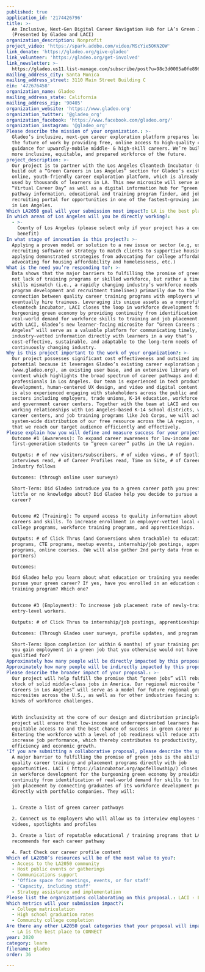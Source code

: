 ```yaml
---
published: true
application_id: '2174426796'
title: >-
  An Inclusive, Next-Gen Digital Career Navigation Hub for LA’s Green Jobs
  (Presented by Gladeo and LACI)
organization_description: Nonprofit
project_video: 'https://spark.adobe.com/video/MScYie5OKN2OW'
link_donate: 'https://gladeo.org/give-gladeo'
link_volunteer: 'https://gladeo.org/get-involved'
link_newsletter: >-
  https://gladeo.us11.list-manage.com/subscribe/post?u=98c3d0005a0fe89639eaebaa5&id=df2c256ed9
mailing_address_city: Santa Monica
mailing_address_street: 3110 Main Street Building C
ein: '472676458'
organization_name: Gladeo
mailing_address_state: California
mailing_address_zip: '90405'
organization_website: 'https://www.gladeo.org'
organization_twitter: '@gladeo_org'
organization_facebook: 'https://www.facebook.com/gladeo.org/'
organization_instagram: '@gladeo_org'
Please describe the mission of your organization.: >-
  Gladeo’s inclusive, next-gen career exploration platform prepares learners for
  the future of work by providing free, online access to high-quality career
  guidance for upwardly-mobile middle- & high-skill careers. We’re building a
  more inclusive, equitable, and prepared workforce of the future.
project_description: >-
  Our project is to partner with the Los Angeles Cleantech Incubator (LACI) to
  build out a “Green Careers in Los Angeles” section for Gladeo’s existing free,
  online, youth-friendly career exploration platform, which is already being
  used by thousands of learners in LA. This new microsite will serve as both a
  “Virtual Career Day” as well as a digital information hub for “green career”
  pathway information, educational and training program finder, and job
  recruiting portal for opportunities in one of the fastest-growing industries
  in Los Angeles.
Which LA2050 goal will your submission most impact?: LA is the best place to LEARN
In which areas of Los Angeles will you be directly working?:
  - >-
    County of Los Angeles (please select only if your project has a countywide
    benefit)
In what stage of innovation is this project?: >-
  Applying a proven model or solution to a new issue or sector (e.g, using a job
  recruiting software or strategy to match clients to supportive housing sites,
  applying demonstrated strategies from advocating for college affordability to
  advocating for housing affordability and homelessness, etc.)
What is the need you’re responding to?: >-
  Data shows that the major barriers to fulfilling the promise of green jobs are
  not lack of training programs or skilled workforce, but rather a time-delay
  skills mismatch (i.e., a rapidly changing industry’s workforce needs outpacing
  program development and recruitment timelines) primarily due to the lack of
  connection between quality career training programs with employers who will
  eventually hire trainees. Leveraging its unique assets as a nonprofit
  cleantech incubator, LACI closes the loop in workforce development for the
  burgeoning green economy by providing continuity from identification of
  real-world demand for workforce skills to training and job placement. Together
  with LACI, Gladeo’s new learner-facing microsite for “Green Careers in Los
  Angeles” will serve as a valuable platform for communicating timely,
  industry-vetted information directly with learners in a way that’s
  cost-effective, sustainable, and adaptable to the long-term needs of a
  continuously changing industry.
Why is this project important to the work of your organization?: >-
  Our project possesses significant cost effectiveness and outsized impact
  potential because it leverages Gladeo’s existing career exploration platform
  (www.gladeo.org), an existing user base, and an extensive library of career
  content which highlights the broad spectrum of career pathways and diverse
  professionals in Los Angeles. Our team is experienced in tech product
  development, human-centered UX design, and video and digital content. Our team
  is also experienced engaging with stakeholders across the public and private
  sectors including employers, trade unions, K-14 education, workforce training,
  and government career centers. Together with the team at LACI and our combined
  working relationships with Los Angeles-based K-14 school districts, workforce
  career centers, and job training programs like Job Corps, we will achieve
  system-wide distribution of our free resource across the LA region, ensuring
  that we reach our target audience efficiently and effectively.
Please explain how you will define and measure success for your project.: >-
  Outcome #1 (Awareness): To expand career awareness for low-income and
  first-generation students to “green career” paths in the LA region.

  Outputs: # of new visitors/subscribers, # of video views, # of Spotlight
  interviews read, # of Career Profiles read, Time on Site, # of Career and
  Industry follows

  Outcomes: (through online user surveys)

  Short-Term: Did Gladeo introduce you to a green career path you previously had
  little or no knowledge about? Did Gladeo help you decide to pursue a green
  career?


  Outcome #2 (Training): To expand access to quality information about green
  careers and skills. To increase enrollment in employer-vetted local community
  college programs, workforce training programs, and apprenticeships.

  Outputs: # of Click Thrus (and Conversions when trackable) to educational
  programs, CTE programs, meetup events, internship/job postings, apprenticeship
  programs, online courses. (We will also gather 2nd party data from our
  partners)

  Outcomes:

  Did Gladeo help you learn about what education or training you needed to
  pursue your green career? If yes, have you enrolled in an education or
  training program? Which one?


  Outcome #3 (Employment): To increase job placement rate of newly-trained
  entry-level workers.

  Outputs: # of Click Thrus to internship/job postings, apprenticeships.

  Outcomes: (Through Gladeo user surveys, profile updates, and program reviews)

  Short-Term: Upon completion (or within 6 months) of your training program, did
  you gain employment in a green job that you otherwise would not have been
  qualified for? 
Approximately how many people will be directly impacted by this proposal?: '75000'
Approximately how many people will be indirectly impacted by this proposal?: '500000'
Please describe the broader impact of your proposal.: >-
  Our project will help fulfill the promise that “green jobs” will rebuild the
  stock of solid middle-class jobs in America. Our regional microsite “Green
  Careers in Los Angeles” will serve as a model for future regional green job
  microsites across the U.S., as well as for other industries facing similar
  kinds of workforce challenges.


  With inclusivity at the core of our design and distribution principles, our
  project will ensure that low-income and underrepresented learners have
  equitable access to and the best chance of success in green career paths.
  Entering the workforce with a level of job readiness will reduce attrition and
  increase job performance, which thereby contributes to productivity,
  efficiency and economic growth.
'If you are submitting a collaborative proposal, please describe the specific role of partner organizations in the project.': >-
  A major barrier to fulfilling the promise of green jobs is the ability to link
  quality career training and placement programs directly with job
  opportunities. LACI ( https://laincubator.org/apcfellowship/) closes the loop
  in workforce development for the burgeoning green economy by providing
  continuity from identification of real-world demand for skills to training and
  job placement by connecting graduates of its workforce development programs
  directly with portfolio companies. They will:


  1. Create a list of green career pathways

  2. Connect us to employers who will allow us to interview employees for career
  videos, spotlights and profiles

  3. Create a list of reputable educational / training programs that LACI
  recommends for each career pathway

  4. Fact Check our career profile content
Which of LA2050’s resources will be of the most value to you?:
  - Access to the LA2050 community
  - Host public events or gatherings
  - Communications support
  - 'Office space for meetings, events, or for staff'
  - 'Capacity, including staff'
  - Strategy assistance and implementation
Please list the organizations collaborating on this proposal.: LACI - Los Angeles Cleantech Incubator
Which metrics will your submission impact?:
  - College matriculation
  - High school graduation rates
  - Community college completion
Are there any other LA2050 goal categories that your proposal will impact?:
  - LA is the best place to CONNECT
year: 2020
category: learn
filename: gladeo
order: 36

---
```

